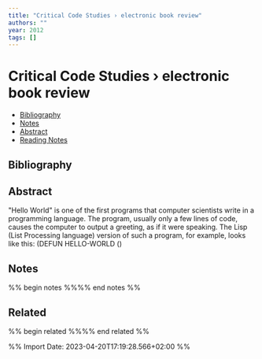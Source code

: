 ```yaml
---
title: "Critical Code Studies › electronic book review"
authors: ""
year: 2012
tags: []
---
```

# Critical Code Studies › electronic book review

- [Bibliography](#bibliography)
- [Notes](#notes)
- [Abstract](#abstract)
- [Reading Notes](#reading-notes)

## Bibliography


## Abstract
"Hello World" is one of the first programs that computer scientists write in a programming language. The program, usually only a few lines of code, causes the computer to output a greeting, as if it were speaking. The Lisp (List Processing language) version of such a program, for example, looks like this: (DEFUN HELLO-WORLD ()

## Notes
%% begin notes %%%% end notes %%


## Related
%% begin related %%%% end related %%

%% Import Date: 2023-04-20T17:19:28.566+02:00 %%
